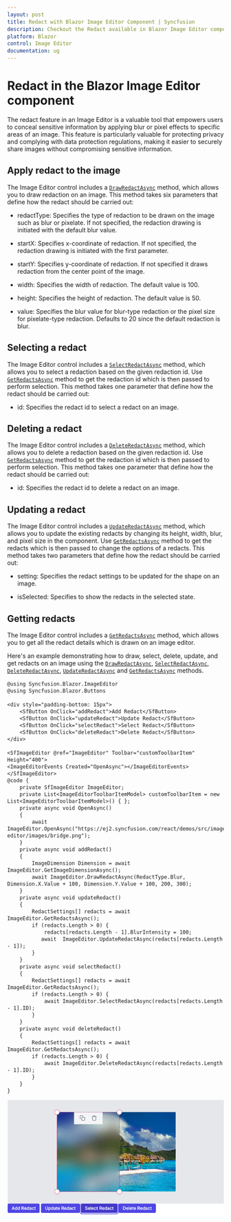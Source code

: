 ```yaml
---
layout: post
title: Redact with Blazor Image Editor Component | Syncfusion
description: Checkout the Redact available in Blazor Image Editor component in Blazor Server App and Blazor WebAssembly App.
platform: Blazor
control: Image Editor
documentation: ug
---
```


# Redact in the Blazor Image Editor component

The redact feature in an Image Editor is a valuable tool that empowers users to conceal sensitive information by applying blur or pixel effects to specific areas of an image. This feature is particularly valuable for protecting privacy and complying with data protection regulations, making it easier to securely share images without compromising sensitive information.

## Apply redact to the image

The Image Editor control includes a [`DrawRedactAsync`](https://help.syncfusion.com/cr/blazor/Syncfusion.Blazor.ImageEditor.SfImageEditor.html#Syncfusion_Blazor_ImageEditor_SfImageEditor_DrawRedactAsync_Syncfusion_Blazor_ImageEditor_RedactType_System_Double_System_Double_System_Double_System_Double_System_Int32_) method, which allows you to draw redaction on an image. This method takes six parameters that define how the redact should be carried out:

* redactType: Specifies the type of redaction to be drawn on the image such as blur or pixelate. If not specified, the redaction drawing is initiated with the default blur value.

* startX: Specifies x-coordinate of redaction. If not specified, the redaction drawing is initiated with the first parameter.

* startY: Specifies y-coordinate of redaction. If not specified it draws redaction from the center point of the image.

* width: Specifies the width of redaction. The default value is 100.

* height: Specifies the height of redaction. The default value is 50.

* value: Specifies the blur value for blur-type redaction or the pixel size for pixelate-type redaction. Defaults to 20 since the default redaction is blur.

## Selecting a redact

The Image Editor control includes a [`SelectRedactAsync`](https://help.syncfusion.com/cr/blazor/Syncfusion.Blazor.ImageEditor.SfImageEditor.html#Syncfusion_Blazor_ImageEditor_SfImageEditor_SelectRedactAsync_System_String_) method, which allows you to select a redaction based on the given redaction id. Use [`GetRedactsAsync`](https://help.syncfusion.com/cr/blazor/Syncfusion.Blazor.ImageEditor.SfImageEditor.html#Syncfusion_Blazor_ImageEditor_SfImageEditor_GetRedactsAsync) method to get the redaction id which is then passed to perform selection. This method takes one parameter that define how the redact should be carried out:

* id: Specifies the redact id to select a redact on an image.

## Deleting a redact

The Image Editor control includes a [`DeleteRedactAsync`](https://help.syncfusion.com/cr/blazor/Syncfusion.Blazor.ImageEditor.SfImageEditor.html#Syncfusion_Blazor_ImageEditor_SfImageEditor_DeleteRedactAsync_System_String_) method, which allows you to delete a redaction based on the given redaction id. Use [`GetRedactsAsync`](https://help.syncfusion.com/cr/blazor/Syncfusion.Blazor.ImageEditor.SfImageEditor.html#Syncfusion_Blazor_ImageEditor_SfImageEditor_GetRedactsAsync) method to get the redaction id which is then passed to perform selection. This method takes one parameter that define how the redact should be carried out:

* id: Specifies the redact id to delete a redact on an image.

## Updating a redact

The Image Editor control includes a [`UpdateRedactAsync`](https://help.syncfusion.com/cr/blazor/Syncfusion.Blazor.ImageEditor.SfImageEditor.html#Syncfusion_Blazor_ImageEditor_SfImageEditor_UpdateRedactAsync_Syncfusion_Blazor_ImageEditor_RedactSettings_System_Boolean_) method, which allows you to update the existing redacts by changing its height, width, blur, and pixel size in the component. Use [`GetRedactsAsync`](https://help.syncfusion.com/cr/blazor/Syncfusion.Blazor.ImageEditor.SfImageEditor.html#Syncfusion_Blazor_ImageEditor_SfImageEditor_GetRedactsAsync) method to get the redacts which is then passed to change the options of a redacts. This method takes two parameters that define how the redact should be carried out:

* setting: Specifies the redact settings to be updated for the shape on an image.

* isSelected: Specifies to show the redacts in the selected state.

## Getting redacts

The Image Editor control includes a [`GetRedactsAsync`](https://help.syncfusion.com/cr/blazor/Syncfusion.Blazor.ImageEditor.SfImageEditor.html#Syncfusion_Blazor_ImageEditor_SfImageEditor_GetRedactsAsync) method, which allows you to get all the redact details which is drawn on an image editor.

Here's an example demonstrating how to draw, select, delete, update, and get redacts on an image using the [`DrawRedactAsync`](https://help.syncfusion.com/cr/blazor/Syncfusion.Blazor.ImageEditor.SfImageEditor.html#Syncfusion_Blazor_ImageEditor_SfImageEditor_DrawRedactAsync_System_Nullable_System_Int32__System_Nullable_System_Int32__System_Nullable_System_Boolean__), [`SelectRedactAsync`](https://help.syncfusion.com/cr/blazor/Syncfusion.Blazor.ImageEditor.SfImageEditor.html#Syncfusion_Blazor_ImageEditor_SfImageEditor_SelectRedactAsync_System_String_), [`DeleteRedactAsync`](https://help.syncfusion.com/cr/blazor/Syncfusion.Blazor.ImageEditor.SfImageEditor.html#Syncfusion_Blazor_ImageEditor_SfImageEditor_DeleteRedactAsync_System_String_), [`UpdateRedactAsync`](https://help.syncfusion.com/cr/blazor/Syncfusion.Blazor.ImageEditor.SfImageEditor.html#Syncfusion_Blazor_ImageEditor_SfImageEditor_UpdateRedactAsync_Syncfusion_Blazor_ImageEditor_RedactSettings_System_Boolean_) and [`GetRedactsAsync`](https://help.syncfusion.com/cr/blazor/Syncfusion.Blazor.ImageEditor.SfImageEditor.html#Syncfusion_Blazor_ImageEditor_SfImageEditor_GetRedactsAsync) methods.

```cshtml
@using Syncfusion.Blazor.ImageEditor
@using Syncfusion.Blazor.Buttons

<div style="padding-bottom: 15px">
    <SfButton OnClick="addRedact">Add Redact</SfButton>
    <SfButton OnClick="updateRedact">Update Redact</SfButton>
    <SfButton OnClick="selectRedact">Select Redact</SfButton>
    <SfButton OnClick="deleteRedact">Delete Redact</SfButton>
</div>

<SfImageEditor @ref="ImageEditor" Toolbar="customToolbarItem" Height="400">
<ImageEditorEvents Created="OpenAsync"></ImageEditorEvents>
</SfImageEditor>
@code {
    private SfImageEditor ImageEditor;
    private List<ImageEditorToolbarItemModel> customToolbarItem = new List<ImageEditorToolbarItemModel>() { };
    private async void OpenAsync()
    {
        await ImageEditor.OpenAsync("https://ej2.syncfusion.com/react/demos/src/image-editor/images/bridge.png");
    }
    private async void addRedact()
    {
        ImageDimension Dimension = await ImageEditor.GetImageDimensionAsync();
        await ImageEditor.DrawRedactAsync(RedactType.Blur, Dimension.X.Value + 100, Dimension.Y.Value + 100, 200, 300);
    }
    private async void updateRedact()
    {
        RedactSettings[] redacts = await ImageEditor.GetRedactsAsync();
        if (redacts.Length > 0) {
            redacts[redacts.Length - 1].BlurIntensity = 100;
           await  ImageEditor.UpdateRedactAsync(redacts[redacts.Length - 1]);
        }
    }
    private async void selectRedact()
    {
        RedactSettings[] redacts = await ImageEditor.GetRedactsAsync();
        if (redacts.Length > 0) {
            await ImageEditor.SelectRedactAsync(redacts[redacts.Length - 1].ID);
        }
    }
    private async void deleteRedact()
    {
        RedactSettings[] redacts = await ImageEditor.GetRedactsAsync();
        if (redacts.Length > 0) {
            await ImageEditor.DeleteRedactAsync(redacts[redacts.Length - 1].ID);
        }
    }
}
```

![Blazor Image Editor with Redaction](./images/blazor-image-editor-redact.png)
